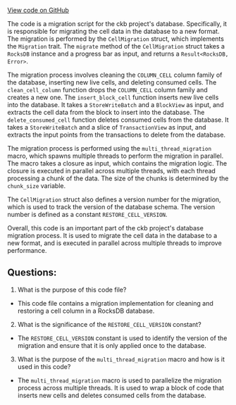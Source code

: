 [View code on GitHub](https://github.com/nervosnetwork/ckb/util/launcher/src/migrations/cell.rs)

The code is a migration script for the ckb project's database. Specifically, it is responsible for migrating the cell data in the database to a new format. The migration is performed by the `CellMigration` struct, which implements the `Migration` trait. The `migrate` method of the `CellMigration` struct takes a `RocksDB` instance and a progress bar as input, and returns a `Result<RocksDB, Error>`.

The migration process involves cleaning the `COLUMN_CELL` column family of the database, inserting new live cells, and deleting consumed cells. The `clean_cell_column` function drops the `COLUMN_CELL` column family and creates a new one. The `insert_block_cell` function inserts new live cells into the database. It takes a `StoreWriteBatch` and a `BlockView` as input, and extracts the cell data from the block to insert into the database. The `delete_consumed_cell` function deletes consumed cells from the database. It takes a `StoreWriteBatch` and a slice of `TransactionView` as input, and extracts the input points from the transactions to delete from the database.

The migration process is performed using the `multi_thread_migration` macro, which spawns multiple threads to perform the migration in parallel. The macro takes a closure as input, which contains the migration logic. The closure is executed in parallel across multiple threads, with each thread processing a chunk of the data. The size of the chunks is determined by the `chunk_size` variable.

The `CellMigration` struct also defines a version number for the migration, which is used to track the version of the database schema. The version number is defined as a constant `RESTORE_CELL_VERSION`.

Overall, this code is an important part of the ckb project's database migration process. It is used to migrate the cell data in the database to a new format, and is executed in parallel across multiple threads to improve performance.
## Questions: 
 1. What is the purpose of this code file?
- This code file contains a migration implementation for cleaning and restoring a cell column in a RocksDB database.

2. What is the significance of the `RESTORE_CELL_VERSION` constant?
- The `RESTORE_CELL_VERSION` constant is used to identify the version of the migration and ensure that it is only applied once to the database.

3. What is the purpose of the `multi_thread_migration` macro and how is it used in this code?
- The `multi_thread_migration` macro is used to parallelize the migration process across multiple threads. It is used to wrap a block of code that inserts new cells and deletes consumed cells from the database.
